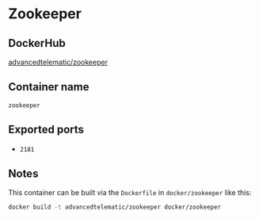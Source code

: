 # Zookeeper

## DockerHub

[advancedtelematic/zookeeper](https://registry.hub.docker.com/u/advancedtelematic/zookeeper/)

## Container name

`zookeeper`

## Exported ports

* `2181`

## Notes

This container can be built via the `Dockerfile` in `docker/zookeeper` like
this:

```sh
docker build -t advancedtelematic/zookeeper docker/zookeeper
```

